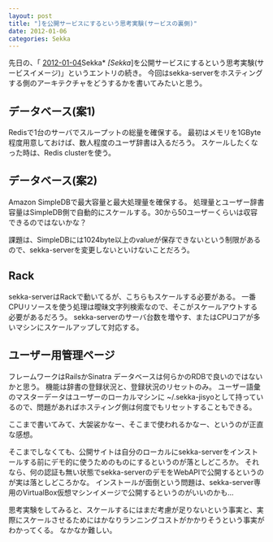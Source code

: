 ```yaml
---
layout: post
title: "]を公開サービスにするという思考実験(サービスの裏側)"
date: 2012-01-06
categories: Sekka
---
```


先日の、「 [2012-01-04](/blog-archive/2012/01/04/post/)Sekka* *[Sekka*]を公開サービスにするという思考実験(サービスイメージ)」というエントリの続き。
今回はsekka-serverをホスティングする側のアーキテクチャをどうするかを書いてみたいと思う。

## データベース(案1)
Redisで1台のサーバでスループットの総量を確保する。
最初はメモリを1GByte程度用意しておけば、数人程度のユーザ辞書は入るだろう。
スケールしたくなった時は、Redis clusterを使う。

## データベース(案2)
Amazon SimpleDBで最大容量と最大処理量を確保する。
処理量とユーザー辞書容量はSimpleDB側で自動的にスケールする。30から50ユーザーくらいは収容できるのではないかな？

課題は、SimpleDBには1024byte以上のvalueが保存できないという制限があるので、sekka-serverを変更しないといけないことだろう。

## Rack
sekka-serverはRackで動いてるが、こちらもスケールする必要がある。
一番CPUリソースを使う処理は曖昧文字列検索なので、そこがスケールアウトする必要があるだろう。
sekka-serverのサーバ台数を増やす、またはCPUコアが多いマシンにスケールアップして対応する。

## ユーザー用管理ページ
フレームワークはRailsかSinatra データベースは何らかのRDBで良いのではないかと思う。
機能は辞書の登録状況と、登録状況のリセットのみ。
ユーザー語彙のマスターデータはユーザーのローカルマシンに ~/.sekka-jisyoとして持っているので、問題があればホスティング側は何度でもリセットすることもできる。

ここまで書いてみて、大袈裟かなー、そこまで使われるかなー、というのが正直な感想。

そこまでしなくても、公開サイトは自分のローカルにsekka-serverをインストールする前にデモ的に使うためのものにするというのが落としどころか。
それなら、何の認証も無い状態でsekka-serverのデモをWebAPIで公開するというのが実は落としどころかな。
インストールが面倒という問題は、sekka-server専用のVirtualBox仮想マシンイメージで公開するというのがいいのかも…

思考実験をしてみると、スケールするにはまだ考慮が足りないという事実と、実際にスケールさせるためにはかなりランニングコストがかかりそうという事実がわかってくる。
なかなか難しい。
